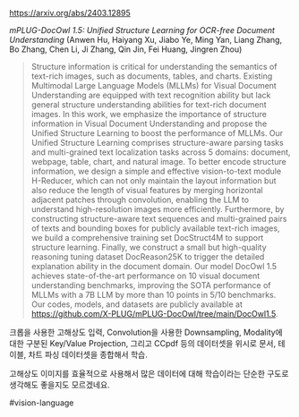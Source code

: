 https://arxiv.org/abs/2403.12895

*mPLUG-DocOwl 1.5: Unified Structure Learning for OCR-free Document Understanding* (Anwen Hu, Haiyang Xu, Jiabo Ye, Ming Yan, Liang Zhang, Bo Zhang, Chen Li, Ji Zhang, Qin Jin, Fei Huang, Jingren Zhou)

> Structure information is critical for understanding the semantics of text-rich images, such as documents, tables, and charts. Existing Multimodal Large Language Models (MLLMs) for Visual Document Understanding are equipped with text recognition ability but lack general structure understanding abilities for text-rich document images. In this work, we emphasize the importance of structure information in Visual Document Understanding and propose the Unified Structure Learning to boost the performance of MLLMs. Our Unified Structure Learning comprises structure-aware parsing tasks and multi-grained text localization tasks across 5 domains: document, webpage, table, chart, and natural image. To better encode structure information, we design a simple and effective vision-to-text module H-Reducer, which can not only maintain the layout information but also reduce the length of visual features by merging horizontal adjacent patches through convolution, enabling the LLM to understand high-resolution images more efficiently. Furthermore, by constructing structure-aware text sequences and multi-grained pairs of texts and bounding boxes for publicly available text-rich images, we build a comprehensive training set DocStruct4M to support structure learning. Finally, we construct a small but high-quality reasoning tuning dataset DocReason25K to trigger the detailed explanation ability in the document domain. Our model DocOwl 1.5 achieves state-of-the-art performance on 10 visual document understanding benchmarks, improving the SOTA performance of MLLMs with a 7B LLM by more than 10 points in 5/10 benchmarks. Our codes, models, and datasets are publicly available at https://github.com/X-PLUG/mPLUG-DocOwl/tree/main/DocOwl1.5.

크롭을 사용한 고해상도 입력, Convolution을 사용한 Downsampling, Modality에 대한 구분된 Key/Value Projection, 그리고 CCpdf 등의 데이터셋을 위시로 문서, 테이블, 차트 파싱 데이터셋을 종합해서 학습.

고해상도 이미지를 효율적으로 사용해서 많은 데이터에 대해 학습이라는 단순한 구도로 생각해도 좋을지도 모르겠네요.

#vision-language 